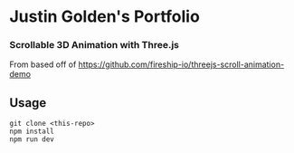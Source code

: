 # Justin Golden's Portfolio

### Scrollable 3D Animation with Three.js

From based off of https://github.com/fireship-io/threejs-scroll-animation-demo

## Usage

```
git clone <this-repo>
npm install
npm run dev
```